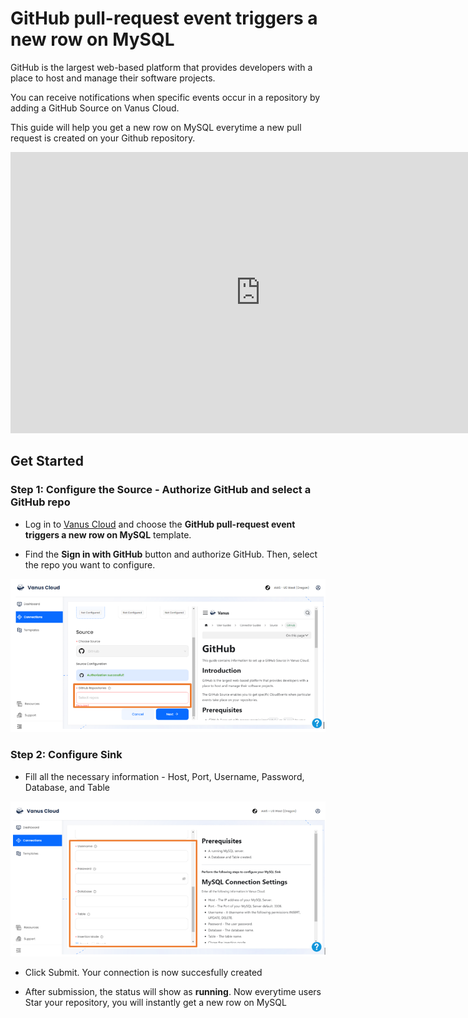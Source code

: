# GitHub pull-request event triggers a new row on MySQL

GitHub is the largest web-based platform that provides developers with a place to host and manage their software projects.

You can receive notifications when specific events occur in a repository by adding a GitHub Source on Vanus Cloud.

This guide will help you get a new row on MySQL everytime a new pull request is created on your Github repository.

<iframe width="800" height="450" src="https://www.youtube.com/embed/Y7tYgLmSs8c" title="YouTube video player" frameBorder="0" allowFullScreen={true} allow="accelerometer; autoplay; clipboard-write; encrypted-media; gyroscope; picture-in-picture; web-share"></iframe>

## Get Started

### Step 1: Configure the Source - Authorize GitHub and select a GitHub repo

- Log in to [Vanus Cloud](https://cloud.vanus.ai/) and choose the **GitHub pull-request event triggers a new row on MySQL** template.

- Find the **Sign in with GitHub** button and authorize GitHub. Then, select the repo you want to configure.

![1.png](imgs/github-star-snowflake-1.PNG)

### Step 2: Configure Sink

- Fill all the necessary information - Host, Port, Username, Password, Database, and Table

![2.png](imgs/github-star-mysql-1.PNG)

- Click Submit. Your connection is now succesfully created

- After submission, the status will show as **running**. Now everytime users Star your repository, you will instantly get a new row on MySQL
